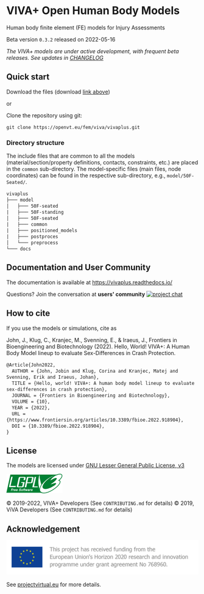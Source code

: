 # VIVA+ Open Human Body Models

Human body finite element (FE) models for Injury Assessments

Beta version `0.3.2` released on 2022-05-16

*The VIVA+ models are under active development, with frequent beta releases. See updates in [CHANGELOG](CHANGELOG.md)*

## Quick start

Download the files (download [link above](https://openvt.eu/fem/viva/vivaplus/-/archive/master/vivaplus-master.zip))

or

Clone the repository using git:

```
git clone https://openvt.eu/fem/viva/vivaplus.git
```

### Directory structure

The include files that are common to all the models (material/section/property definitions, contacts, constraints, etc.) are placed in the `common` sub-directory. The model-specific files (main files, node coordinates) can be found in the respective sub-directory, e.g., `model/50F-Seated/`.

```
vivaplus
├─── model
│   ├─── 50F-seated
|   ├─── 50F-standing
│   ├─── 50F-seated
|   ├─── common
|   ├─── positioned_models
|   ├─── postproces
│   └─── preprocess
└─── docs
```

## Documentation and User Community

The documentation is available at <https://vivaplus.readthedocs.io/>

Questions? Join the conversation at **users' community** [![project chat](https://img.shields.io/badge/zulip-join_chat-brightgreen.svg)](https://vivaplus.zulipchat.com)

## How to cite

If you use the models or simulations, cite as

John, J., Klug, C., Kranjec, M., Svenning, E., & Iraeus, J., Frontiers in Bioengineering and Biotechnology (2022). Hello, World! VIVA+: A Human Body Model lineup to evaluate Sex-Differences in Crash Protection.

```
@Article{John2022,
  AUTHOR = {John, Jobin and Klug, Corina and Kranjec, Matej and Svenning, Erik and Iraeus, Johan},    
  TITLE = {Hello, world! VIVA+: A human body model lineup to evaluate sex-differences in crash protection},      
  JOURNAL = {Frontiers in Bioengineering and Biotechnology},       
  VOLUME = {10},           
  YEAR = {2022},        
  URL = {https://www.frontiersin.org/articles/10.3389/fbioe.2022.918904},       
  DOI = {10.3389/fbioe.2022.918904}, 
}
```

## License

The models are licensed under [GNU Lesser General Public License, v3](https://www.gnu.org/licenses/lgpl-3.0-standalone.html)

![LGPLv3)](docs/images/lgplv3.png)

&copy; 2019-2022, VIVA+ Developers (See `CONTRIBUTING.md` for details)
&copy; 2019, ViVA Developers (See `CONTRIBUTING.md` for details)

## Acknowledgement

![VIRTUAL Funding](docs/images/VIRTUAL_EUFunding.png)

See [projectvirtual.eu](https://projectvirtual.eu/) for more details.